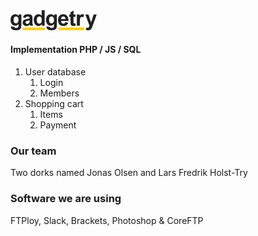   <img src="https://github.com/jonasol/gadgetry/blob/master/images/logo212121.png" width="138">

  #### Implementation PHP / JS / SQL
  1. User database
      1. Login
      2. Members
  2. Shopping cart
      1. Items
      2. Payment
      
  ### Our team
  Two dorks named Jonas Olsen and Lars Fredrik Holst-Try
    
  ### Software we are using
  FTPloy, Slack, Brackets, Photoshop & CoreFTP
